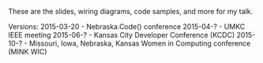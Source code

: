 These are the slides, wiring diagrams, code samples, and more for my talk.

Versions:
2015-03-20 - Nebraska.Code() conference
2015-04-?  - UMKC IEEE meeting
2015-06-?  - Kansas City Developer Conference (KCDC)
2015-10-?  - Missouri, Iowa, Nebraska, Kansas Women in Computing conference (MINK WIC)
